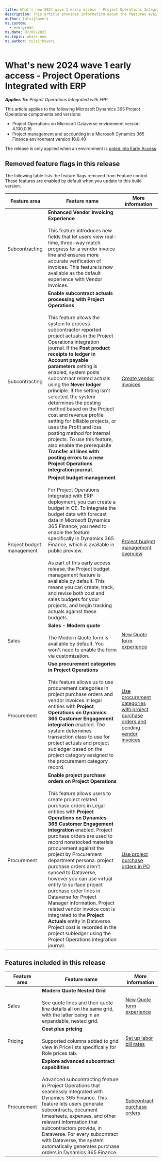 ```yaml
---
title: What's new 2024 wave 1 early access - Project Operations Integrated with ERP
description: This article provides information about the features available in the 2024 wave 1 early access release of Project Operations Project Operations Integrated with ERP based scenarios deployment.
author: tulsijhaveri
ms.custom:
  - evergreen
ms.date: 07/07/2025
ms.topic: whats-new
ms.author: tulsijhaveri
---
```


# What's new 2024 wave 1 early access - Project Operations Integrated with ERP

_**Applies To:** Project Operations Integrated with ERP_

This article applies to the following Microsoft Dynamics 365 Project Operations components and versions:

- Project Operations on Microsoft Dataverse environment version 4.100.0.16
- Project management and accounting in a Microsoft Dynamics 365 Finance environment version 10.0.40

The release is only applied when an environment is [opted into Early Access](/power-platform/admin/opt-in-early-access-updates#how-to-enable-early-access-updates).

## Removed feature flags in this release

The following table lists the feature flags removed from Feature control. These features are enabled by default when you update to this build version.

| **Feature area** | **Feature name** | **More information** |
| --- | --- | --- |
| Subcontracting | **Enhanced Vendor Invoicing Experience**<br><br>This feature introduces new fields that let users view real-time, three-way match progress for a vendor invoice line and ensures more accurate verification of invoices. This feature is now available as the default experience with Vendor Invoices. | &nbsp; |
| Subcontracting | **Enable subcontract actuals processing with Project Operations**<br><br>This feature allows the system to process subcontractor reported project actuals in the Project Operations integration journal. If the **Post product receipts to ledger in Account payable parameters** setting is enabled, system posts subcontract related actuals using the **Never ledger** principle. If the setting isn't selected, the system determines the posting method based on the Project cost and revenue profile setting for billable projects, or uses the Profit and loss posting method for internal projects. To use this feature, also enable the prerequisite **Transfer all lines with posting errors to a new Project Operations integration journal**. | [Create vendor invoices](../procurement/vendor-invoicing-concept-and-creation.md) |
| Project budget management | **Project budget management**<br><br>For Project Operations Integrated with ERP deployment, you can create a budget in CE. To integrate the budget data with forecast data in Microsoft Dynamics 365 Finance, you need to enable the feature specifically in Dynamics 365 Finance, which is available in public preview.<br><br>As part of this early access release, the Project budget management feature is available by default. This means you can create, track, and revise both cost and sales budgets for your projects, and begin tracking actuals against these budgets. | [Project budget management overview](../pro/budget/projectbudgetmanagement.md) |
| Sales | **Sales - Modern quote**<br><br>The Modern Quote form is available by default. You won't need to enable the form via customization. | [New Quote form experience](../sales/quotes-new-form.md) |
| Procurement | **Use procurement categories in Project Operations**<br><br>This feature allows us to use procurement categories in project purchase orders and vendor invoices in legal entities with **Project Operations on Dynamics 365 Customer Engagement integration** enabled. The system determines transaction class to use for project actuals and project subledger based on the project category assigned to the procurement category record. | [Use procurement categories with project purchase orders and pending vendor invoices](../procurement/configure-procurement-categories.md) |
| Procurement | **Enable project purchase orders on Project Operations**<br><br>This feature allows users to create project related purchase orders in Legal entities with **Project Operations on Dynamics 365 Customer Engagement integration** enabled. Project purchase orders are used to record nonstocked materials procurement against the project by Procurement department persona. project purchase orders aren't synced to Dataverse, however you can use virtual entity to surface project purchase order lines in Dataverse for Project Manager information. Project related vendor invoice cost is integrated to the **Project Actuals** entity in Dataverse. Project cost is recorded in the project subledger using the Project Operations integration journal. | [Use project purchase orders in PO](../procurement/non-stocked-materials-project-purchase-orders.md)|

## Features included in this release

| **Feature area** | **Feature name** | **More information** |
| --- | --- | --- |
| Sales | **Modern Quote Nested Grid**<br><br>See quote lines and their quote line details all on the same grid, with the latter being in an expandable, nested grid. | [New Quote form experience](../sales/quotes-new-form.md) |
| Pricing | **Cost plus pricing**<br><br>Supported columns added to grid view in Price lists specifically for Role prices tab. | [Set up labor bill rates](../pro/pricing-costing/set-up-labor-bill-rate-sales.md) |
| Procurement | **Explore advanced subcontract capabilities**<br><br>Advanced subcontracting feature in Project Operations that seamlessly integrated with Dynamics 365 Finance. This feature lets users generate subcontracts, document timesheets, expenses, and other relevant information that subcontractors provide, in Dataverse. For every subcontract with Dataverse, the system automatically generates purchase orders in Dynamics 365 Finance. | [Subcontract purchase orders](../pro/subcontracting/subconpurchaseorders.md) |
